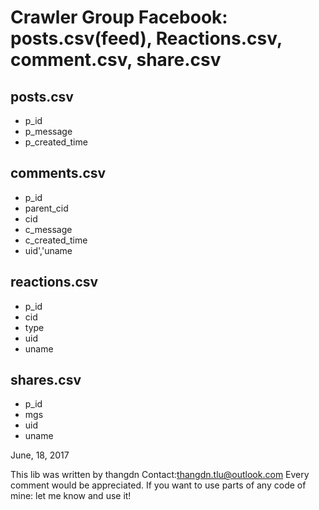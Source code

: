 
# Crawler Group Facebook: posts.csv(feed), Reactions.csv, comment.csv, share.csv 
## posts.csv
- p_id
- p_message
- p_created_time
## comments.csv
- p_id
- parent_cid
- cid
- c_message
- c_created_time
- uid','uname
## reactions.csv
- p_id
- cid
- type
- uid
- uname
## shares.csv
- p_id
- mgs
- uid
- uname

 June, 18, 2017

This lib was written by thangdn
Contact:thangdn.tlu@outlook.com
Every comment would be appreciated.
If you want to use parts of any code of mine:
let me know and use it!

